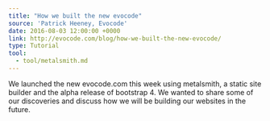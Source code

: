 ```yaml
---
title: "How we built the new evocode"
source: 'Patrick Heeney, Evocode'
date: 2016-08-03 12:00:00 +0000
link: http://evocode.com/blog/how-we-built-the-new-evocode/
type: Tutorial
tool:
  - tool/metalsmith.md
---
```

We launched the new evocode.com this week using metalsmith, a static site builder and the alpha release of bootstrap 4. We wanted to share some of our discoveries and discuss how we will be building our websites in the future.




